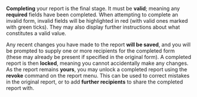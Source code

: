 __Completing__ your report is the final stage. It must be __valid__; meaning any __required__ fields have been completed. When attempting to complete an invalid form, invalid fields will be highlighted in red (with valid ones marked with green ticks). They may also display further instructions about what constitutes a valid value.

Any recent changes you have made to the report __will be saved__, and you will be prompted to supply one or more recipients for the completed form (these may already be present if specified in the original form). A completed report is then __locked__, meaning you cannot accidentally make any changes. As the report remains __yours__, you may unlock a completed report using the __revoke__ command on the report menu. This can be used to correct mistakes in the original report, or to add __further recipients__ to share the completed report with.